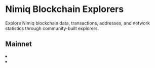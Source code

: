 # Nimiq Blockchain Explorers

Explore Nimiq blockchain data, transactions, addresses, and network statistics through community-built explorers.

## Mainnet

<NqGrid span="2">
  <li v-for="explorer in data.mainnet" :key="explorer.link">
    <NqCard :href="explorer.link" :title="explorer.name" :description="explorer.developer ? `By ${explorer.developer}` : 'Community'" layout="row">
      <template #icon>
        <img :src="explorer.logo" :alt="explorer.name" size-48 shrink-0 />
      </template>
    </NqCard>
  </li>
</NqGrid>

<NqGrid span="2">
  <li v-for="explorer in data.testnet" :key="explorer.link">
    <NqCard :href="explorer.link" :title="explorer.name.replace(' Testnet', '')" :description="explorer.developer ? `By ${explorer.developer}` : 'Community'" layout="row">
      <template #icon>
        <img :src="explorer.logo" :alt="explorer.name" size-48 shrink-0 />
      </template>
    </NqCard>
  </li>
</NqGrid>

<script setup lang="ts">
import { data } from '../.vitepress/data/blockchain-explorers.data'
</script>
